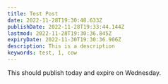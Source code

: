 ```yaml
---
title: Test Post
date: 2022-11-28T19:30:48.633Z
publishDate: 2022-11-28T19:33:44.144Z
lastmod: 2022-11-28T19:30:36.845Z
expiryDate: 2022-11-30T19:30:36.906Z
description: This is a description
keywords: test, 1, cow
---
```

This should publish today and expire on Wednesday.
